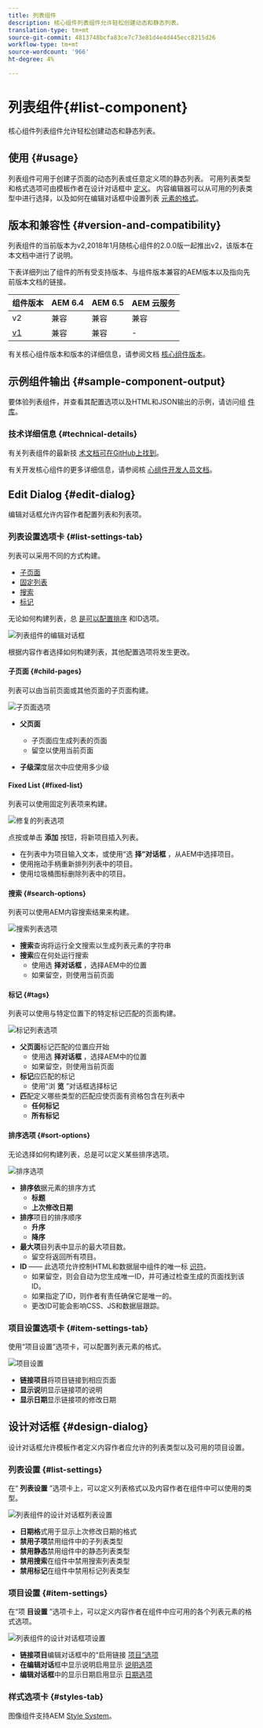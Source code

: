 ```yaml
---
title: 列表组件
description: 核心组件列表组件允许轻松创建动态和静态列表。
translation-type: tm+mt
source-git-commit: 4813748bcfa83ce7c73e81d4e4d445ecc8215d26
workflow-type: tm+mt
source-wordcount: '966'
ht-degree: 4%

---
```



# 列表组件{#list-component}

核心组件列表组件允许轻松创建动态和静态列表。

## 使用 {#usage}

列表组件可用于创建子页面的动态列表或任意定义项的静态列表。 可用列表类型和格式选项可由模板作者在设计对话框中 [定义](#design-dialog)。 内容编辑器可以从可用的列表类型中进行选择，以及如何在编辑对话框中设置列表 [元素的格式](#edit-dialog)。

## 版本和兼容性 {#version-and-compatibility}

列表组件的当前版本为v2,2018年1月随核心组件的2.0.0版一起推出v2，该版本在本文档中进行了说明。

下表详细列出了组件的所有受支持版本、与组件版本兼容的AEM版本以及指向先前版本文档的链接。

| 组件版本 | AEM 6.4 | AEM 6.5 | AEM 云服务 |
|--- |--- |--- |---|
| v2 | 兼容 | 兼容 | 兼容 |
| [v1](v1/list-v1.md) | 兼容 | 兼容 | - |

有关核心组件版本和版本的详细信息，请参阅文档 [核心组件版本](/help/versions.md)。

## 示例组件输出 {#sample-component-output}

要体验列表组件，并查看其配置选项以及HTML和JSON输出的示例，请访问组 [件库](https://adobe.com/go/aem_cmp_library_list)。

### 技术详细信息 {#technical-details}

有关列表组件的最新技 [术文档可在GitHub上找到](https://adobe.com/go/aem_cmp_tech_list_v2)。

有关开发核心组件的更多详细信息，请参阅核 [心组件开发人员文档](/help/developing/overview.md)。

## Edit Dialog {#edit-dialog}

编辑对话框允许内容作者配置列表和列表项。

### 列表设置选项卡 {#list-settings-tab}

列表可以采用不同的方式构建。

* [子页面](#child-pages)
* [固定列表](#fixed-list)
* [搜索](#search-options)
* [标记](#tags)

无论如何构建列表，总 [是可以配置排序](#sort-options) 和ID选项。

![列表组件的编辑对话框](/help/assets/list-edit.png)

根据内容作者选择如何构建列表，其他配置选项将发生更改。

#### 子页面 {#child-pages}

列表可以由当前页面或其他页面的子页面构建。

![子页面选项](/help/assets/list-edit-child-pages.png)

* **父页面**
   * 子页面应生成列表的页面
   * 留空以使用当前页面

* **子级深**&#x200B;度层次中应使用多少级

#### Fixed List {#fixed-list}

列表可以使用固定列表项来构建。

![修复的列表选项](/help/assets/list-edit-fixed.png)

点按或单击 **添加** 按钮，将新项目插入列表。

* 在列表中为项目输入文本，或使用“选 **择”对话框** ，从AEM中选择项目。
* 使用拖动手柄重新排列列表中的项目。
* 使用垃圾桶图标删除列表中的项目。

#### 搜索 {#search-options}

列表可以使用AEM内容搜索结果来构建。

![搜索列表选项](/help/assets/list-edit-search.png)

* **搜索**&#x200B;查询将运行全文搜索以生成列表元素的字符串
* **搜索**&#x200B;应在何处运行搜索
   * 使用选 **择对话框** ，选择AEM中的位置
   * 如果留空，则使用当前页面

#### 标记 {#tags}

列表可以使用与特定位置下的特定标记匹配的页面构建。

![标记列表选项](/help/assets/list-edit-tags.png)

* **父页面**&#x200B;标记匹配的位置应开始
   * 使用选 **择对话框** ，选择AEM中的位置
   * 如果留空，则使用当前页面
* **标记**&#x200B;应匹配的标记
   * 使用“浏 **览** ”对话框选择标记
* **匹**&#x200B;配定义哪些类型的匹配应使页面有资格包含在列表中
   * **任何标记**
   * **所有标记**

#### 排序选项 {#sort-options}

无论选择如何构建列表，总是可以定义某些排序选项。

![排序选项](/help/assets/list-edit-sort-options.png)

* **排序依**&#x200B;据元素的排序方式
   * **标题**
   * **上次修改日期**
* **排序**&#x200B;项目的排序顺序
   * **升序**
   * **降序**
* **最大项**&#x200B;目列表中显示的最大项目数。
   * 留空将返回所有项目。
* **ID** —— 此选项允许控制HTML和数据层中组件的唯一标 [识符](/help/developing/data-layer/overview.md)。
   * 如果留空，则会自动为您生成唯一ID，并可通过检查生成的页面找到该ID。
   * 如果指定了ID，则作者有责任确保它是唯一的。
   * 更改ID可能会影响CSS、JS和数据层跟踪。

### 项目设置选项卡 {#item-settings-tab}

使用“项目设置”选项卡，可以配置列表元素的格式。

![项目设置](/help/assets/list-edit-items.png)

* **链接项目**&#x200B;将项目链接到相应页面
* **显示说**&#x200B;明显示链接项的说明
* **显示日期**&#x200B;显示链接项的修改日期

## 设计对话框 {#design-dialog}

设计对话框允许模板作者定义内容作者应允许的列表类型以及可用的项目设置。

### 列表设置 {#list-settings}

在“ **列表设置** ”选项卡上，可以定义列表格式以及内容作者在组件中可以使用的类型。

![列表组件的设计对话框列表设置](/help/assets/list-design-list-settings.png)

* **日期格**&#x200B;式用于显示上次修改日期的格式
* **禁用子项**&#x200B;禁用组件中的子列表类型
* **禁用静态**&#x200B;禁用组件中的静态列表类型
* **禁用搜索**&#x200B;在组件中禁用搜索列表类型
* **禁用标记**&#x200B;在组件中禁用标记列表类型

### 项目设置 {#item-settings}

在“项 **目设置** ”选项卡上，可以定义内容作者在组件中应可用的各个列表元素的格式选项。

![列表组件的设计对话框项设置](/help/assets/list-design-item-settings.png)

* **链接项目**&#x200B;编辑对话框中的“启用链接 [项目”选项](#edit-dialog)
* **在编辑对话**&#x200B;框中显示说明启用显示 [说明选项](#edit-dialog)
* **编辑对话框**&#x200B;中的显示日期启用显示 [日期选项](#edit-dialog)

### 样式选项卡 {#styles-tab}

图像组件支持AEM [Style System](/help/get-started/authoring.md#component-styling)。
